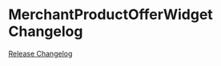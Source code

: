 # MerchantProductOfferWidget Changelog

[Release Changelog](https://github.com/spryker-shop/merchant-product-offer-widget/releases)
